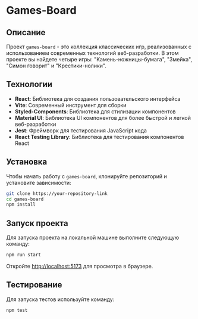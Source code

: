 # Games-Board

## Описание

Проект `games-board` - это коллекция классических игр, реализованных с использованием современных технологий веб-разработки. В этом проекте вы найдете четыре игры: "Камень-ножницы-бумага", "Змейка", "Симон говорит" и "Крестики-нолики".

## Технологии

- **React**: Библиотека для создания пользовательского интерфейса
- **Vite**: Современный инструмент для сборки
- **Styled-Components**: Библиотека для стилизации компонентов
- **Material UI**: Библиотека UI компонентов для более быстрой и легкой веб-разработки
- **Jest**: Фреймворк для тестирования JavaScript кода
- **React Testing Library**: Библиотека для тестирования компонентов React

## Установка

Чтобы начать работу с `games-board`, клонируйте репозиторий и установите зависимости:

```bash
git clone https://your-repository-link
cd games-board
npm install
```

## Запуск проекта

Для запуска проекта на локальной машине выполните следующую команду:

```bash
npm run start
```

Откройте [http://localhost:5173](http://localhost:5173) для просмотра в браузере.

## Тестирование

Для запуска тестов используйте команду:

```bash
npm test
```

